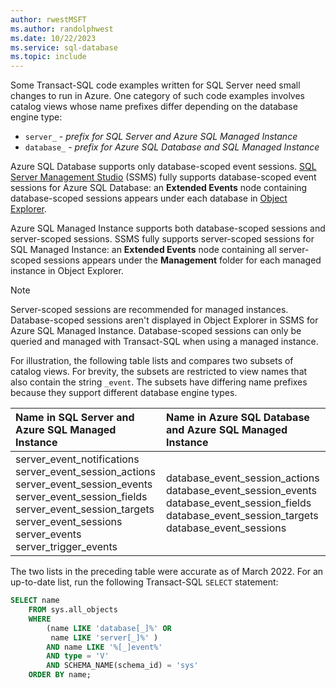 ```yaml
---
author: rwestMSFT
ms.author: randolphwest
ms.date: 10/22/2023
ms.service: sql-database
ms.topic: include
---
```

Some Transact-SQL code examples written for SQL Server need small changes to run in Azure. One category of such code examples involves catalog views whose name prefixes differ depending on the database engine type:

- `server_` - *prefix for SQL Server and Azure SQL Managed Instance*
- `database_` - *prefix for Azure SQL Database and SQL Managed Instance*

Azure SQL Database supports only database-scoped event sessions. [SQL Server Management Studio](../../ssms/sql-server-management-studio-ssms.md) (SSMS) fully supports database-scoped event sessions for Azure SQL Database: an **Extended Events** node containing database-scoped sessions appears under each database in [Object Explorer](../../ssms/object/object-explorer.md).

Azure SQL Managed Instance supports both database-scoped sessions and server-scoped sessions. SSMS fully supports server-scoped sessions for SQL Managed Instance: an **Extended Events** node containing all server-scoped sessions appears under the **Management** folder for each managed instance in Object Explorer.

> [!NOTE]  
> Server-scoped sessions are recommended for managed instances. Database-scoped sessions aren't displayed in Object Explorer in SSMS for Azure SQL Managed Instance. Database-scoped sessions can only be queried and managed with Transact-SQL when using a managed instance.

For illustration, the following table lists and compares two subsets of catalog views. For brevity, the subsets are restricted to view names that also contain the string `_event`. The subsets have differing name prefixes because they support different database engine types.

| Name in SQL Server and Azure SQL Managed Instance | Name in Azure SQL Database and Azure SQL Managed Instance |
| :--- | :--- |
| server_event_notifications<br />server_event_session_actions<br />server_event_session_events<br />server_event_session_fields<br />server_event_session_targets<br />server_event_sessions<br />server_events<br />server_trigger_events | database_event_session_actions<br />database_event_session_events<br />database_event_session_fields<br />database_event_session_targets<br />database_event_sessions |

The two lists in the preceding table were accurate as of March 2022. For an up-to-date list, run the following Transact-SQL `SELECT` statement:

```sql
SELECT name
    FROM sys.all_objects
    WHERE
        (name LIKE 'database[_]%' OR
         name LIKE 'server[_]%' )
        AND name LIKE '%[_]event%'
        AND type = 'V'
        AND SCHEMA_NAME(schema_id) = 'sys'
    ORDER BY name;
```
